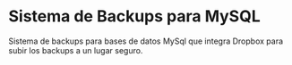 # Sistema de Backups para MySQL
Sistema de backups para bases de datos MySql que integra Dropbox para subir los backups a un lugar seguro.
